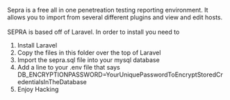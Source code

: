 Sepra is a free all in one penetreation testing reporting environment. It allows you to import from several different plugins and view and edit hosts.<br><br>
SEPRA is based off of Laravel. In order to install you need to 
<ol>
<li>Install Laravel</li>
<li>Copy the files in this folder over the top of Laravel</li>
<li>Import the sepra.sql file into your mysql database</li>
<li>Add a line to your .env file that says 
DB_ENCRYPTIONPASSWORD=YourUniquePasswordToEncryptStoredCredentialsInTheDatabase</li>
<li>Enjoy Hacking</li>
</ol>